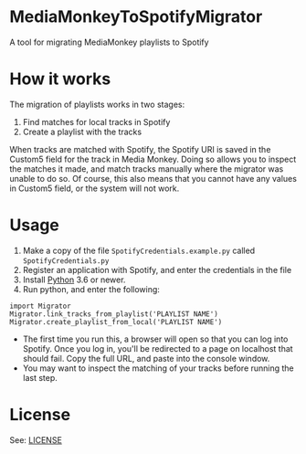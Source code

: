 # MediaMonkeyToSpotifyMigrator
A tool for migrating MediaMonkey playlists to Spotify

# How it works

The migration of playlists works in two stages:
1. Find matches for local tracks in Spotify
2. Create a playlist with the tracks

When tracks are matched with Spotify, the Spotify URI is saved in the Custom5 field for the track in Media Monkey. Doing so allows you to inspect the matches it made, and match tracks manually where the migrator was unable to do so. Of course, this also means that you cannot have any values in Custom5 field, or the system will not work.

# Usage

1. Make a copy of the file `SpotifyCredentials.example.py` called `SpotifyCredentials.py`
1. Register an application with Spotify, and enter the credentials in the file
1. Install [Python](https://www.python.org/) 3.6 or newer.
1. Run python, and enter the following:
````
import Migrator
Migrator.link_tracks_from_playlist('PLAYLIST NAME')
Migrator.create_playlist_from_local('PLAYLIST NAME')
````
   * The first time you run this, a browser will open so that you can log into Spotify. Once you log in, you'll be redirected to a page on localhost that should fail. Copy the full URL, and paste into the console window.
   * You may want to inspect the matching of your tracks before running the last step.

# License

See: [LICENSE](LICENSE)